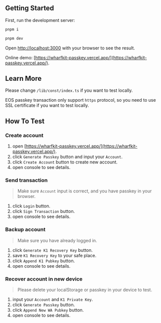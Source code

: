 ## Getting Started

First, run the development server:

```bash
pnpm i

pnpm dev
```

Open [http://localhost:3000](http://localhost:3000) with your browser to see the result.

Online demo: [https://wharfkit-passkey.vercel.app/](https://wharfkit-passkey.vercel.app/).

## Learn More

Please change `/lib/const/index.ts` if you want to test locally.

EOS passkey transaction only support `https` protocol, so you need to use SSL certificate if you want to test locally.

## How To Test

### Create account

1. open [https://wharfkit-passkey.vercel.app/](https://wharfkit-passkey.vercel.app/).
2. click `Generate Passkey` button and input your `Account`.
3. click `Create Account` button to create new account.
4. open console to see details.

### Send transaction

> Make sure `Account` input is correct, and you have passkey in your browser.

1. click `Login` button.
2. click `Sign Transaction` button.
3. open console to see details.

### Backup account

> Make sure you have already logged in.

1. click `Generate K1 Recovery Key` button.
2. save `K1 Recovery Key` to your safe place.
3. click `Append K1 Pubkey` button.
4. open console to see details.

### Recover account in new device

> Please delete your localStorage or passkey in your device to test.

1. input your `Account` and `K1 Private Key`.
2. click `Generate Passkey` button.
3. click `Append New WA Pubkey` button.
4. open console to see details.
